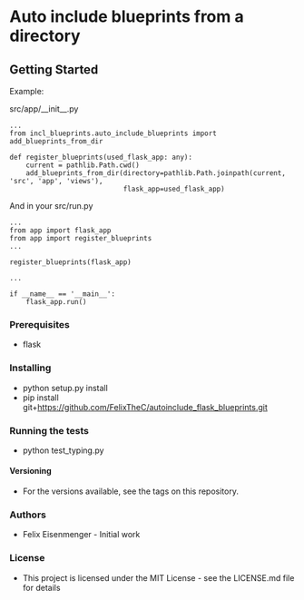 # Auto include blueprints from a directory


## Getting Started
Example:
 
<p>src/app/__init__.py</p>

```
...
from incl_blueprints.auto_include_blueprints import add_blueprints_from_dir

def register_blueprints(used_flask_app: any):
    current = pathlib.Path.cwd()
    add_blueprints_from_dir(directory=pathlib.Path.joinpath(current, 'src', 'app', 'views'),
                            flask_app=used_flask_app)
```
And in your src/run.py
```
...
from app import flask_app
from app import register_blueprints
...

register_blueprints(flask_app)

...

if __name__ == '__main__':
    flask_app.run()
```


### Prerequisites
- flask

### Installing
- python setup.py install
- pip install git+https://github.com/FelixTheC/autoinclude_flask_blueprints.git

### Running the tests
- python test_typing.py

#### Versioning
- For the versions available, see the tags on this repository.

### Authors
- Felix Eisenmenger - Initial work

### License
- This project is licensed under the MIT License - see the LICENSE.md file for details